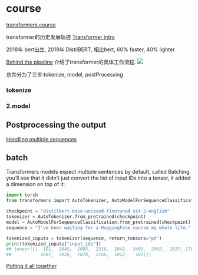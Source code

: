 # course


[transformers course](https://huggingface.co/course/chapter1/1)


transformer的历史发展轨迹
[Transformer intro](https://huggingface.co/course/chapter1/4?fw=pt)

2018年 bert出生, 
2019年 DistilBERT, 相比bert,  60% faster, 40% lighter




[Behind the pipeline](https://huggingface.co/course/chapter2/2?fw=pt)
介绍了transformer的具体工作流程.
![](https://huggingface.co/datasets/huggingface-course/documentation-images/resolve/main/en/chapter2/full_nlp_pipeline.svg)

总共分为了三步:tokenize, model, postProcessing

### tokenize
### 2.model
## Postprocessing the output


[Handling multiple sequences](https://huggingface.co/course/chapter2/5?fw=pt)

## batch
Transformers models expect multiple sentences by default, called Batching. you’ll see that it didn’t just convert the list of input IDs into a tensor, it added a dimension on top of it:
```python
import torch
from transformers import AutoTokenizer, AutoModelForSequenceClassification

checkpoint = "distilbert-base-uncased-finetuned-sst-2-english"
tokenizer = AutoTokenizer.from_pretrained(checkpoint)
model = AutoModelForSequenceClassification.from_pretrained(checkpoint)
sequence = "I've been waiting for a HuggingFace course my whole life."

tokenized_inputs = tokenizer(sequence, return_tensors="pt")
print(tokenized_inputs["input_ids"])
## tensor([[  101,  1045,  1005,  2310,  2042,  3403,  2005,  1037, 17662, 12172,
##           2607,  2026,  2878,  2166,  1012,   102]])
```







[Putting it all together](https://huggingface.co/course/chapter2/6?fw=pt)



